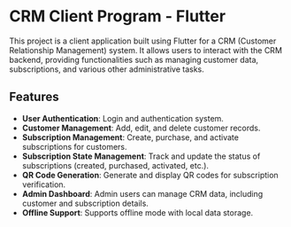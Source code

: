 # CRM Client Program - Flutter

This project is a client application built using Flutter for a CRM (Customer Relationship Management) system. It allows users to interact with the CRM backend, providing functionalities such as managing customer data, subscriptions, and various other administrative tasks.

## Features

- **User Authentication**: Login and authentication system.
- **Customer Management**: Add, edit, and delete customer records.
- **Subscription Management**: Create, purchase, and activate subscriptions for customers.
- **Subscription State Management**: Track and update the status of subscriptions (created, purchased, activated, etc.).
- **QR Code Generation**: Generate and display QR codes for subscription verification.
- **Admin Dashboard**: Admin users can manage CRM data, including customer and subscription details.
- **Offline Support**: Supports offline mode with local data storage.
